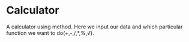 # Calculator
A calculator using method. Here we input our data and which particular function we want to do(+,-,/,*,%,√).
